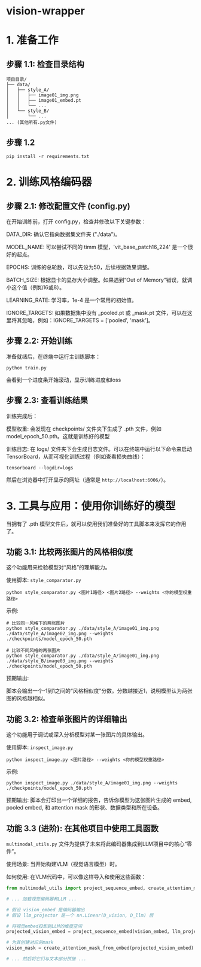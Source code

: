 # vision-wrapper
# 1. 准备工作
## 步骤 1.1: 检查目录结构
```
项目目录/
├── data/
│   ├── style_A/
│   │   ├── image01_img.png
│   │   ├── image01_embed.pt
│   │   └── ...
│   └── style_B/
│       └── ...
... (其他所有.py文件)
```
## 步骤 1.2

`pip install -r requirements.txt`

# 2. 训练风格编码器

## 步骤 2.1: 修改配置文件 (config.py)

在开始训练前，打开 config.py，检查并修改以下关键参数：

DATA_DIR: 确认它指向数据集文件夹 ("./data")。

MODEL_NAME: 可以尝试不同的 timm 模型，'vit_base_patch16_224' 是一个很好的起点。

EPOCHS: 训练的总轮数，可以先设为50，后续根据效果调整。

BATCH_SIZE: 根据显卡的显存大小调整。如果遇到“Out of Memory”错误，就调小这个值（例如16或8）。

LEARNING_RATE: 学习率，1e-4 是一个常用的初始值。

IGNORE_TARGETS: 如果数据集中没有 _pooled.pt 或 _mask.pt 文件，可以在这里将其忽略，例如：IGNORE_TARGETS = ['pooled', 'mask']。

## 步骤 2.2: 开始训练

准备就绪后，在终端中运行主训练脚本：

`python train.py`

会看到一个进度条开始滚动，显示训练进度和loss

## 步骤 2.3: 查看训练结果

训练完成后：

模型权重: 会发现在 checkpoints/ 文件夹下生成了 .pth 文件，例如 model_epoch_50.pth。这就是训练好的模型

训练日志: 在 logs/ 文件夹下会生成日志文件。可以在终端中运行以下命令来启动TensorBoard，从而可视化训练过程（例如查看损失曲线）：

`tensorboard --logdir=logs`

然后在浏览器中打开显示的网址（通常是 `http://localhost:6006/`）。

# 3. 工具与应用：使用你训练好的模型

当拥有了 .pth 模型文件后，就可以使用我们准备好的工具脚本来发挥它的作用了。

## 功能 3.1: 比较两张图片的风格相似度
这个功能用来检验模型对“风格”的理解能力。

使用脚本: `style_comparator.py`

`python style_comparator.py <图片1路径> <图片2路径> --weights <你的模型权重路径>`

示例:
```
# 比较同一风格下的两张图片
python style_comparator.py ./data/style_A/image01_img.png ./data/style_A/image02_img.png --weights ./checkpoints/model_epoch_50.pth

# 比较不同风格的两张图片
python style_comparator.py ./data/style_A/image01_img.png ./data/style_B/image03_img.png --weights ./checkpoints/model_epoch_50.pth
```
预期输出:

脚本会输出一个-1到1之间的“风格相似度”分数。分数越接近1，说明模型认为两张图的风格越相似。

## 功能 3.2: 检查单张图片的详细输出
这个功能用于调试或深入分析模型对某一张图片的具体输出。

使用脚本: `inspect_image.py`

`python inspect_image.py <图片路径> --weights <你的模型权重路径>`

示例:
```
python inspect_image.py ./data/style_A/image01_img.png --weights ./checkpoints/model_epoch_50.pth
```
预期输出:
脚本会打印出一个详细的报告，告诉你模型为这张图片生成的 embed, pooled embed, 和 attention mask 的形状、数据类型和所在设备。

## 功能 3.3 (进阶): 在其他项目中使用工具函数
`multimodal_utils.py` 文件为提供了未来将此编码器集成到LLM项目中的核心“零件”。

使用场景: 当开始构建VLM（视觉语言模型）时。

如何使用: 在VLM代码中，可以像这样导入和使用这些函数：
```python
from multimodal_utils import project_sequence_embed, create_attention_mask_from_embed

# ... 加载视觉编码器和LLM ...

# 假设 vision_embed 是编码器输出
# 假设 llm_projector 是一个 nn.Linear(D_vision, D_llm) 层

# 将视觉embed投影到LLM的维度空间
projected_vision_embed = project_sequence_embed(vision_embed, llm_projector)

# 为其创建对应的mask
vision_mask = create_attention_mask_from_embed(projected_vision_embed)

# ... 然后将它们与文本部分拼接 ...
```